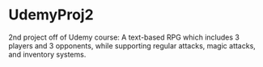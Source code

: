 # UdemyProj2
2nd project off of Udemy course:
A text-based RPG which includes 3 players and 3 opponents, while supporting regular attacks,
magic attacks, and inventory systems.
